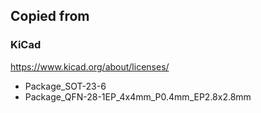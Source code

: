 ## Copied from

### KiCad

https://www.kicad.org/about/licenses/

- Package_SOT-23-6
- Package_QFN-28-1EP_4x4mm_P0.4mm_EP2.8x2.8mm
